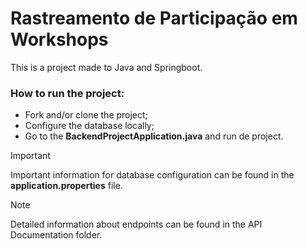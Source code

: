 # Rastreamento de Participação em Workshops

This is a project made to Java and Springboot.

### How to run the project:

- Fork and/or clone the project;
- Configure the database locally;
- Go to the **BackendProjectApplication.java** and run de project.

> [!IMPORTANT]
> Important information for database configuration can be found in the **application.properties** file.

> [!NOTE]
> Detailed information about endpoints can be found in the API Documentation folder.

